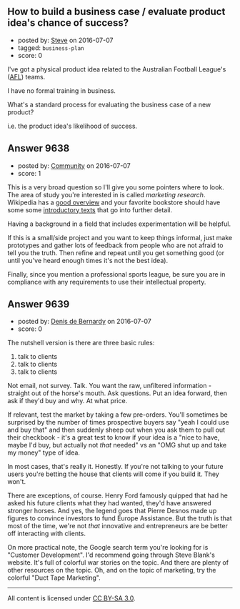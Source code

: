## How to build a business case / evaluate product idea's chance of success?

- posted by: [Steve](https://stackexchange.com/users/338814/steve) on 2016-07-07
- tagged: `business-plan`
- score: 0

I've got a physical product idea related to the Australian Football League's ([AFL][1]) teams.

I have no formal training in business.

What's a standard process for evaluating the business case of a new product? 

i.e. the product idea's likelihood of success.


  [1]: http://www.afl.com.au


## Answer 9638

- posted by: [Community](https://stackexchange.com/users/-1/community) on 2016-07-07
- score: 1

<p>This is a very broad question so I'll give you some pointers where to look. The area of study you're interested in is called <em>marketing research</em>. Wikipedia has a <a href="https://en.wikipedia.org/wiki/Marketing_research" rel="nofollow">good overview</a> and your favorite bookstore should have some some <a href="https://www.amazon.com/s/ref=nb_sb_noss_1?field-keywords=marketing%20research" rel="nofollow">introductory texts</a> that go into further detail.</p>

<p>Having a background in a field that includes experimentation will be helpful.</p>

<p>If this is a small/side project and you want to keep things informal, just make prototypes and gather lots of feedback from people who are not afraid to tell you the truth. Then refine and repeat until you get something good (or until you've heard enough times it's not the best idea).</p>

<p>Finally, since you mention a professional sports league, be sure you are in compliance with any requirements to use their intellectual property.</p>



## Answer 9639

- posted by: [Denis de Bernardy](https://stackexchange.com/users/182468/denis-de-bernardy) on 2016-07-07
- score: 0

The nutshell version is there are three basic rules:

1. talk to clients
2. talk to clients
3. talk to clients

Not email, not survey. Talk. You want the raw, unfiltered information - straight out of the horse's mouth. Ask questions. Put an idea forward, then ask if they'd buy and why. At what price.

If relevant, test the market by taking a few pre-orders. You'll sometimes be surprised by the number of times prospective buyers say "yeah I could use and buy that" and then suddenly sheep out when you ask them to pull out their checkbook - it's a great test to know if your idea is a "nice to have, maybe I'd buy, but actually not _that_ needed" vs an "OMG shut up and take my money" type of idea.

In most cases, that's really it. Honestly. If you're not talking to your future users you're betting the house that clients will come if you build it. They won't.

There are exceptions, of course. Henry Ford famously quipped that had he asked his future clients what they had wanted, they'd have answered stronger horses. And yes, the legend goes that Pierre Desnos made up figures to convince investors to fund Europe Assistance. But the truth is that most of the time, we're not _that_ innovative and entrepreneurs are be better off interacting with clients.

On more practical note, the Google search term you're looking for is "Customer Development". I'd recommend going through Steve Blank's website. It's full of colorful war stories on the topic. And there are plenty of other resources on the topic. Oh, and on the topic of marketing, try the colorful "Duct Tape Marketing".



---

All content is licensed under [CC BY-SA 3.0](https://creativecommons.org/licenses/by-sa/3.0/).
